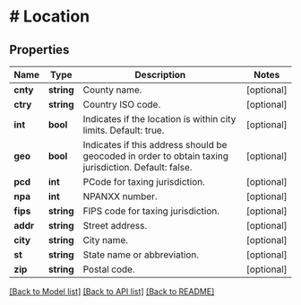 # # Location

## Properties

Name | Type | Description | Notes
------------ | ------------- | ------------- | -------------
**cnty** | **string** | County name. | [optional]
**ctry** | **string** | Country ISO code. | [optional]
**int** | **bool** | Indicates if the location is within city limits.  Default: true. | [optional]
**geo** | **bool** | Indicates if this address should be geocoded in order to obtain taxing jurisdiction.  Default: false. | [optional]
**pcd** | **int** | PCode for taxing jurisdiction. | [optional]
**npa** | **int** | NPANXX number. | [optional]
**fips** | **string** | FIPS code for taxing jurisdiction. | [optional]
**addr** | **string** | Street address. | [optional]
**city** | **string** | City name. | [optional]
**st** | **string** | State name or abbreviation. | [optional]
**zip** | **string** | Postal code. | [optional]

[[Back to Model list]](../../README.md#models) [[Back to API list]](../../README.md#endpoints) [[Back to README]](../../README.md)
